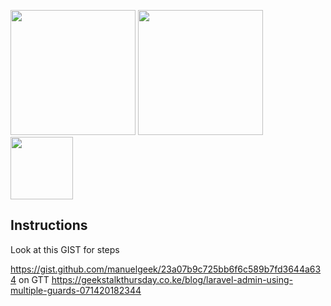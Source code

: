<p>
<img width=200 src="https://geekstalkthursday.co.ke/img/1logo.png">
<img width=200 src="https://appslab.co.ke/images/logo.png">
<img width=100 src="https://manuel.appslab.co.ke/img/geek.png">
</p>


## Instructions
Look at this GIST for steps

https://gist.github.com/manuelgeek/23a07b9c725bb6f6c589b7fd3644a634
on GTT https://geekstalkthursday.co.ke/blog/laravel-admin-using-multiple-guards-071420182344
